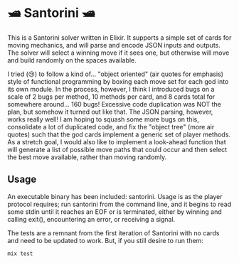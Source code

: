 # 🛥 Santorini 🛥

This is a Santorini solver written in Elixir. It supports a simple set of cards for moving mechanics,
and will parse and encode JSON inputs and outputs. The solver will select a winning move if it sees one,
but otherwise will move and build randomly on the spaces available. 

I tried (😢) to follow a kind of...
"object oriented" (air quotes for emphasis) style of functional programming by boxing each
move set for each god into its own module. In the process, however, I think I introduced bugs on a scale of
2 bugs per method, 10 methods per card, and 8 cards total for somewhere around... 160 bugs! Excessive
code duplication was NOT the plan, but somehow it turned out like that. The JSON parsing, however,
works really well! I am hoping to squash some more bugs on this, consolidate a lot of duplicated code, and fix 
the "object tree" (more air quotes) such that the god cards implement a generic set of player methods. 
As a stretch goal, I would
also like to implement a look-ahead function that will generate a list of possible move paths that could occur
and then select the best move available, rather than moving randomly.

## Usage

An executable binary has been included: santorini. Usage is as the player protocol requires;
run santorini from the command line, and it begins to read some stdin until it reaches an EOF or is
terminated, either by winning and calling exit(), encountering an error, or receiving a signal.

The tests are a remnant from the first iteration of Santorini with no cards and need to be updated to work. 
But, if you still desire to run them:

``mix test``

